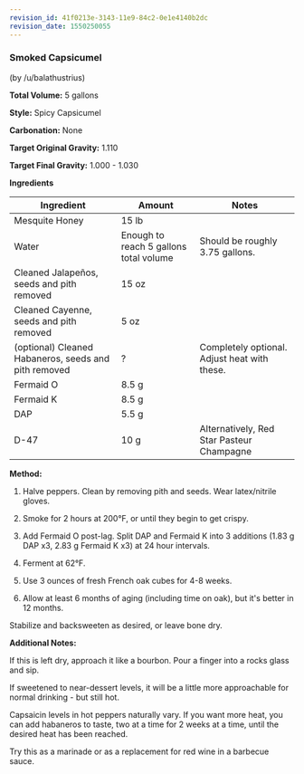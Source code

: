 ```yaml
---
revision_id: 41f0213e-3143-11e9-84c2-0e1e4140b2dc
revision_date: 1550250055
---
```


### Smoked Capsicumel

(by /u/balathustrius)

**Total Volume:** 5 gallons

**Style:** Spicy Capsicumel

**Carbonation:** None

**Target Original Gravity:** 1.110

**Target Final Gravity:** 1.000 - 1.030

**Ingredients**

Ingredient| Amount | Notes
---|---|---
Mesquite Honey| 15 lb |
Water | Enough to reach 5 gallons total volume | Should be roughly 3.75 gallons.
Cleaned Jalapeños, seeds and pith removed | 15 oz | 
Cleaned Cayenne, seeds and pith removed | 5 oz |
(optional) Cleaned Habaneros, seeds and pith removed | ? | Completely optional. Adjust heat with these.
Fermaid O | 8.5 g |
Fermaid K | 8.5 g | 
DAP | 5.5 g | 
D-47 | 10 g | Alternatively, Red Star Pasteur Champagne

**Method:**

1. Halve peppers. Clean by removing pith and seeds. Wear latex/nitrile gloves.

1. Smoke for 2 hours at 200°F, or until they begin to get crispy.

1. Add Fermaid O post-lag. Split DAP and Fermaid K into 3 additions (1.83 g DAP x3, 2.83 g Fermaid K x3) at 24 hour intervals.

1. Ferment at 62°F.

1. Use 3 ounces of fresh French oak cubes for 4-8 weeks.

1. Allow at least 6 months of aging (including time on oak), but it's better in 12 months.

Stabilize and backsweeten as desired, or leave bone dry.

**Additional Notes:**

If this is left dry, approach it like a bourbon. Pour a finger into a rocks glass and sip.

If sweetened to near-dessert levels, it will be a little more approachable for normal drinking - but still hot.

Capsaicin levels in hot peppers naturally vary. If you want more heat, you can add habaneros to taste, two at a time for 2 weeks at a time, until the desired heat has been reached.

Try this as a marinade or as a replacement for red wine in a barbecue sauce.